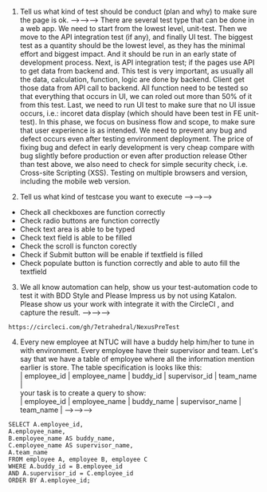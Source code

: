 1. Tell us what kind of test should be conduct (plan and why) to make sure the page is ok.
-->-->-->
There are several test type that can be done in a web app. We need to start from the lowest level, unit-test. Then we move to the API integration test (if any), and finally UI test.
The biggest test as a quantity should be the lowest level, as they has the minimal effort and biggest impact. And it should be run in an early state of development process.
Next, is API integration test; if the pages use API to get data from backend and. This test is very important, as usually all the data, calculation, function, logic are done by backend. Client get those data from API call to backend. All function need to be tested so that everything that occurs in UI, we can roled out more than 50% of it from this test.
Last, we need to run UI test to make sure that no UI issue occurs, i.e.: incoret data display (which should have been test in FE unit-test). In this phase, we focus on business flow and scope, to make sure that user experience is as intended.
We need to prevent any bug and defect occurs even after testing environment deployment. The price of fixing bug and defect in early development is very cheap compare with bug slightly before production or even after production release
Other than test above, we also need to check for simple security check, i.e. Cross-site Scripting (XSS).
Testing on multiple browsers and version, including the mobile web version.



2. Tell us what kind of testcase you want to execute
-->-->-->
- Check all checkboxes are function correctly
- Check radio buttons are function correctly
- Check text area is able to be typed
- Check text field is able to be filled
- Check the scroll is functon corectly
- Check if Submit button will be enable if textfield is filled
- Check populate button is function correctly and able to auto fill the textfield


3. We all know automation can help, show us your test-automation code to test it with BDD Style and Please Impress us by not using Katalon. <BR>
   Please show us your work with integrate it with the CircleCI , and capture the result.
-->-->-->
```
https://circleci.com/gh/7etrahedral/NexusPreTest
```


4. Every new employee at NTUC will have a buddy help him/her to tune in with environment. Every employee have their supervisor and team. Let's say that we have a table of employee where all the information mention earlier is store. The table specification is looks like this:<BR>
| employee_id | employee_name | buddy_id | supervisor_id | team_name |<BR>
your task is to create a query to show:<BR>
| employee_id | employee_name | buddy_name | supervisor_name | team_name |
-->-->-->
```
SELECT A.employee_id, 
A.employee_name, 
B.employee_name AS buddy_name,
C.employee_name AS supervisor_name,
A.team_name
FROM employee A, employee B, employee C
WHERE A.buddy_id = B.employee_id
AND A.supervisor_id = C.employee_id
ORDER BY A.employee_id;
```